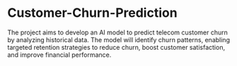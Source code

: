 # Customer-Churn-Prediction
The project aims to develop an AI model to predict telecom customer churn by analyzing historical data. The model will identify churn patterns, enabling targeted retention strategies to reduce churn, boost customer satisfaction, and improve financial performance.
